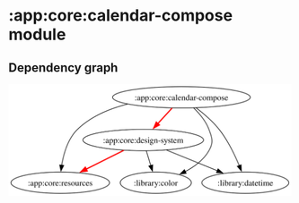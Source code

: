 # :app:core:calendar-compose module
## Dependency graph
![Dependency graph](../../../docs/images/graphs/dep_graph_app_core_calendar_compose.svg)
